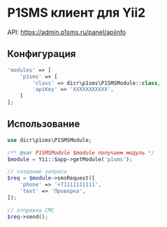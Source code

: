 # P1SMS клиент для Yii2

API: https://admin.p1sms.ru/panel/apiinfo

## Конфигурация

```php
'modules' => [
    'p1sms' => [
        'class' => dicr\p1sms\P1SMSModule::class,
        'apiKey' => 'XXXXXXXXXXX',
    ]
];
```

## Использование

```php
use dicr\p1sms\P1SMSModule;

/** @var P1SMSModule $module получаем модуль */ 
$module = Yii::$app->getModule('p1sms');

// создание запроса
$req = $module->smsRequest([
    'phone' => '+71111111111',
    'text' => 'Проверка',
]);

// отправка СМС
$req->send();
```
